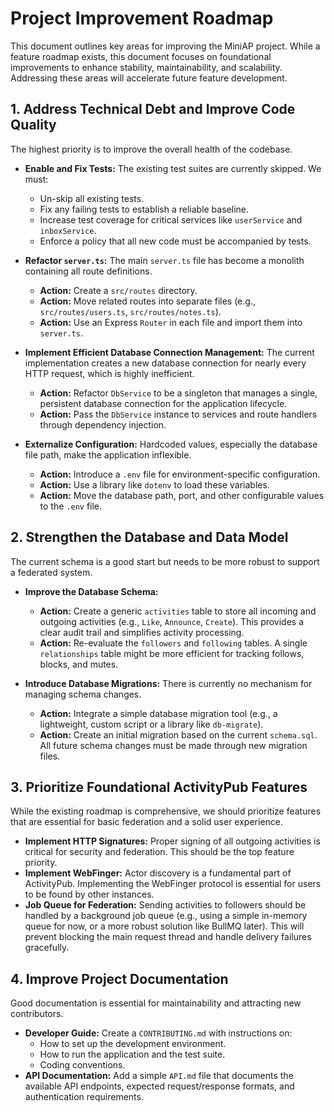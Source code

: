 # Project Improvement Roadmap

This document outlines key areas for improving the MiniAP project. While a feature roadmap exists, this document focuses on foundational improvements to enhance stability, maintainability, and scalability. Addressing these areas will accelerate future feature development.

## 1. Address Technical Debt and Improve Code Quality

The highest priority is to improve the overall health of the codebase.

- **Enable and Fix Tests:** The existing test suites are currently skipped. We must:
    - Un-skip all existing tests.
    - Fix any failing tests to establish a reliable baseline.
    - Increase test coverage for critical services like `userService` and `inboxService`.
    - Enforce a policy that all new code must be accompanied by tests.

- **Refactor `server.ts`:** The main `server.ts` file has become a monolith containing all route definitions.
    - **Action:** Create a `src/routes` directory.
    - **Action:** Move related routes into separate files (e.g., `src/routes/users.ts`, `src/routes/notes.ts`).
    - **Action:** Use an Express `Router` in each file and import them into `server.ts`.

- **Implement Efficient Database Connection Management:** The current implementation creates a new database connection for nearly every HTTP request, which is highly inefficient.
    - **Action:** Refactor `DbService` to be a singleton that manages a single, persistent database connection for the application lifecycle.
    - **Action:** Pass the `DbService` instance to services and route handlers through dependency injection.

- **Externalize Configuration:** Hardcoded values, especially the database file path, make the application inflexible.
    - **Action:** Introduce a `.env` file for environment-specific configuration.
    - **Action:** Use a library like `dotenv` to load these variables.
    - **Action:** Move the database path, port, and other configurable values to the `.env` file.

## 2. Strengthen the Database and Data Model

The current schema is a good start but needs to be more robust to support a federated system.

- **Improve the Database Schema:**
    - **Action:** Create a generic `activities` table to store all incoming and outgoing activities (e.g., `Like`, `Announce`, `Create`). This provides a clear audit trail and simplifies activity processing.
    - **Action:** Re-evaluate the `followers` and `following` tables. A single `relationships` table might be more efficient for tracking follows, blocks, and mutes.

- **Introduce Database Migrations:** There is currently no mechanism for managing schema changes.
    - **Action:** Integrate a simple database migration tool (e.g., a lightweight, custom script or a library like `db-migrate`).
    - **Action:** Create an initial migration based on the current `schema.sql`. All future schema changes must be made through new migration files.

## 3. Prioritize Foundational ActivityPub Features

While the existing roadmap is comprehensive, we should prioritize features that are essential for basic federation and a solid user experience.

- **Implement HTTP Signatures:** Proper signing of all outgoing activities is critical for security and federation. This should be the top feature priority.
- **Implement WebFinger:** Actor discovery is a fundamental part of ActivityPub. Implementing the WebFinger protocol is essential for users to be found by other instances.
- **Job Queue for Federation:** Sending activities to followers should be handled by a background job queue (e.g., using a simple in-memory queue for now, or a more robust solution like BullMQ later). This will prevent blocking the main request thread and handle delivery failures gracefully.

## 4. Improve Project Documentation

Good documentation is essential for maintainability and attracting new contributors.

- **Developer Guide:** Create a `CONTRIBUTING.md` with instructions on:
    - How to set up the development environment.
    - How to run the application and the test suite.
    - Coding conventions.
- **API Documentation:** Add a simple `API.md` file that documents the available API endpoints, expected request/response formats, and authentication requirements.
